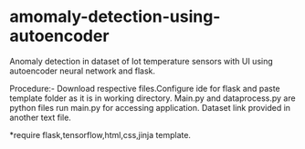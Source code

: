 # amomaly-detection-using-autoencoder

Anomaly detection in dataset of Iot temperature sensors with UI using autoencoder neural network and flask.


Procedure:- 
Download respective files.Configure ide for flask and paste template folder as it is in working directory. 
Main.py and dataprocess.py are python files run main.py for accessing application.
Dataset link provided in another text file. 

 *require flask,tensorflow,html,css,jinja template.
